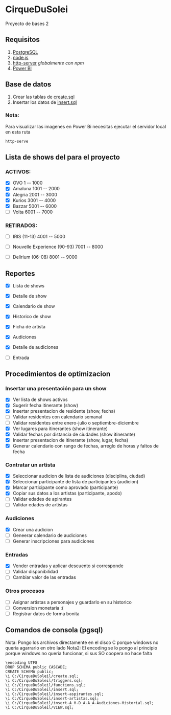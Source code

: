 # CirqueDuSolei

Proyecto de bases 2

## Requisitos

1. [PostgreSQL](https://www.postgresql.org/)
2. [node.js](https://nodejs.org/en/)
3. [http-server](https://www.npmjs.com/package/http-server) *globalmente con npm*
4. [Power BI](https://powerbi.microsoft.com/en-us/)

## Base de datos

1. Crear las tablas de [create.sql](./SQL/create.sql)
2. Insertar los datos de [insert.sql](./SQL/insert.sql)

### Nota:

Para visualizar las imagenes en Power Bi necesitas ejecutar el servidor local en esta ruta
```sh
http-serve
```

## Lista de shows del para el proyecto

### ACTIVOS:
- [x] OVO 1 -- 1000
- [x] Amaluna 1001 -- 2000
- [x] Alegria 2001 -- 3000
- [x] Kurios 3001 -- 4000
- [x] Bazzar 5001 -- 6000
- [ ] Volta 6001 -- 7000

### RETIRADOS:
- [ ] IRIS (11-13) 4001 -- 5000
- [ ] Nouvelle Experience (90-93) 7001 -- 8000
- [ ] Delirium (06-08) 8001 -- 9000


## Reportes

- [x] Lista de shows
- [x] Detalle de show
- [x] Calendario de show
- [x] Historico de show
- [x] Ficha de artista
- [x] Audiciones
- [x] Detalle de audiciones
- [ ] Entrada


## Procedimientos de optimizacion

### Insertar una presentación para un show

- [x] Ver lista de shows activos
- [x] Sugerir fecha itinerante (show)
- [x] Insertar presentacion de residente (show, fecha)
- [ ] Validar residentes con calendario semanal
- [ ] Validar residentes entre enero-julio o septiembre-diciembre
- [x] Ver lugares para itinerantes (show itinerante)
- [x] Validar fechas por distancia de ciudades (show itinerante)
- [x] Insertar presentacion de itinerante (show, lugar, fecha)
- [x] Generar calendario con rango de fechas, arreglo de horas y faltos de fecha

### Contratar un artista

- [x] Seleccionar audicion de lista de audiciones (disciplina, ciudad) 
- [x] Seleccionar participante de lista de participantes (audicion)
- [x] Marcar participante como aprovado (participante)
- [x] Copiar sus datos a los artistas (participante, apodo)
- [ ] Validar edades de apirantes
- [ ] Validar edades de artistas

### Audiciones

- [x] Crear una audicion
- [ ] Geneerar calendario de audiciones
- [ ] Generar inscripciones para audiciones

### Entradas

- [x] Vender entradas y aplicar descuento si corresponde
- [ ] Validar disponibilidad
- [ ] Cambiar valor de las entradas

### Otros procesos

- [ ] Asignar artistas a personajes y guardarlo en su historico
- [ ] Conversion monetaria :(
- [ ] Registrar datos de forma bonita

## Comandos de consola (pgsql)

Nota: Pongo los archivos directamente en el disco C porque windows no queria agarrarlo en otro lado
Nota2: El encoding se lo pongo al principio porque windows no queria funcionar, si sus SO coopera no hace falta

```pgsql
\encoding UTF8
DROP SCHEMA public CASCADE;
CREATE SCHEMA public;
\i C:/CirqueDuSoleil/create.sql;
\i C:/CirqueDuSoleil/triggers.sql;
\i C:/CirqueDuSoleil/functions.sql;
\i C:/CirqueDuSoleil/insert.sql;
\i C:/CirqueDuSoleil/insert-aspirantes.sql;
\i C:/CirqueDuSoleil/insert-artistas.sql;
\i C:/CirqueDuSoleil/insert-A_H-D_A-A_A-Audiciones-Historial.sql;
\i C:/CirqueDuSoleil/VIEW.sql;
```
